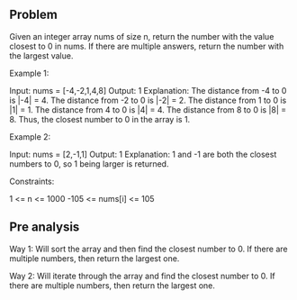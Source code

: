 ## Problem

Given an integer array nums of size n, return the number with the value closest to 0 in nums. If there are multiple answers, return the number with the largest value.



Example 1:

Input: nums = [-4,-2,1,4,8]
Output: 1
Explanation:
The distance from -4 to 0 is |-4| = 4.
The distance from -2 to 0 is |-2| = 2.
The distance from 1 to 0 is |1| = 1.
The distance from 4 to 0 is |4| = 4.
The distance from 8 to 0 is |8| = 8.
Thus, the closest number to 0 in the array is 1.

Example 2:

Input: nums = [2,-1,1]
Output: 1
Explanation: 1 and -1 are both the closest numbers to 0, so 1 being larger is returned.



Constraints:

1 <= n <= 1000
-105 <= nums[i] <= 105

## Pre analysis

Way 1: Will sort the array and then find the closest number to 0. If there are multiple numbers, then return the largest one.

Way 2: Will iterate through the array and find the closest number to 0. If there are multiple numbers, then return the largest one.
